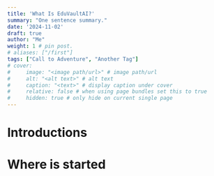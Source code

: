 ```yaml
---
title: 'What Is EduVaultAI?'
summary: "One sentence summary."
date: '2024-11-02'
draft: true
author: "Me"
weight: 1 # pin post.
# aliases: ["/first"]
tags: ["Call to Adventure", "Another Tag"]
# cover:
#     image: "<image path/url>" # image path/url
#     alt: "<alt text>" # alt text
#     caption: "<text>" # display caption under cover
#     relative: false # when using page bundles set this to true
#     hidden: true # only hide on current single page
---
```

# Introductions

# Where is started